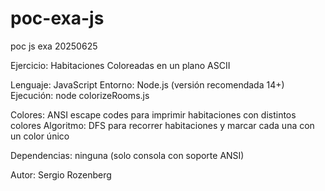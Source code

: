 # poc-exa-js
poc js exa 20250625

Ejercicio: Habitaciones Coloreadas en un plano ASCII

Lenguaje: JavaScript
Entorno: Node.js (versión recomendada 14+)
Ejecución: node colorizeRooms.js

Colores: ANSI escape codes para imprimir habitaciones con distintos colores
Algoritmo: DFS para recorrer habitaciones y marcar cada una con un color único

Dependencias: ninguna (solo consola con soporte ANSI)

Autor: Sergio Rozenberg
